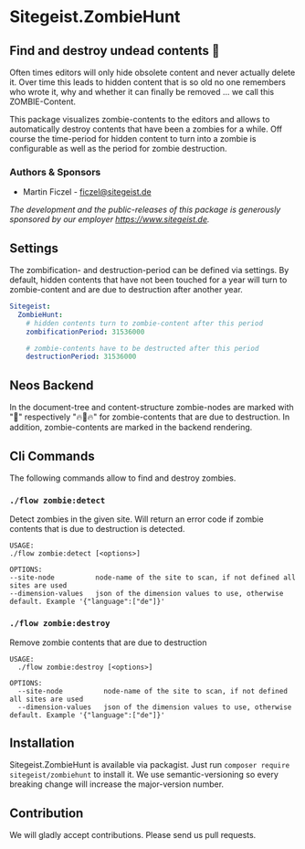 # Sitegeist.ZombieHunt 
## Find and destroy undead contents 🧟

Often times editors will only hide obsolete content and never actually delete it. Over time this leads to hidden content
that is so old no one remembers who wrote it, why and whether it can finally be removed ... we call this ZOMBIE-Content.

This package visualizes zombie-contents to the editors and allows to automatically destroy contents that have been a zombies 
for a while. Off course the time-period for hidden content to turn into a zombie is configurable as well as the period for zombie
destruction.

### Authors & Sponsors

* Martin Ficzel - ficzel@sitegeist.de

*The development and the public-releases of this package is generously sponsored by our employer https://www.sitegeist.de.*

## Settings

The zombification- and destruction-period can be defined via settings. By default, hidden contents that have not been touched for
a year will turn to zombie-content and are due to destruction after another year. 

```yaml
Sitegeist:
  ZombieHunt:
    # hidden contents turn to zombie-content after this period
    zombificationPeriod: 31536000

    # zombie-contents have to be destructed after this period
    destructionPeriod: 31536000
```

## Neos Backend

In the document-tree and content-structure zombie-nodes are marked with "🧟" respectively "🔥🧟🔥" for zombie-contents that are due to destruction.
In addition, zombie-contents are marked in the backend rendering.

## Cli Commands

The following commands allow to find and destroy zombies.

### `./flow zombie:detect`

Detect zombies in the given site. Will return an error code if zombie contents that is due to destruction is detected.

```shell
USAGE:
./flow zombie:detect [<options>]

OPTIONS:
--site-node          node-name of the site to scan, if not defined all sites are used
--dimension-values   json of the dimension values to use, otherwise default. Example '{"language":["de"]}'
```
### `./flow zombie:destroy`

Remove zombie contents that are due to destruction

```shell
USAGE:
  ./flow zombie:destroy [<options>]

OPTIONS:
  --site-node          node-name of the site to scan, if not defined all sites are used
  --dimension-values   json of the dimension values to use, otherwise default. Example '{"language":["de"]}'
```

## Installation

Sitegeist.ZombieHunt is available via packagist. Just run `composer require sitegeist/zombiehunt` to install it. We use semantic-versioning so every breaking change will increase the major-version number.

## Contribution

We will gladly accept contributions. Please send us pull requests.
